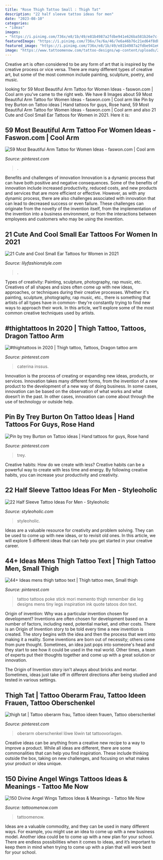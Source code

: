 ```yaml
---
title: "Rose Thigh Tattoo Small : Thigh Tat"
description: "22 half sleeve tattoo ideas for men"
date: "2023-08-10"
categories:
- "ideas"
images:
- "https://i.pinimg.com/736x/e8/1b/49/e81b4987a2fdbe941e626ba581b26e7c--thigh-tat-thighs.jpg"
featuredImage: "https://i.pinimg.com/736x/7e/6a/46/7e6a46b76c21ed64f8db8fd7608d459a--tattoo-ideas.jpg"
featured_image: "https://i.pinimg.com/736x/e8/1b/49/e81b4987a2fdbe941e626ba581b26e7c--thigh-tat-thighs.jpg"
image: "https://www.tattoomenow.com/tattoo-designs/wp-content/uploads/2019/10/Angel-wings-tattoo-40.jpg"
---
```



Creative art is often considered to be any form of art that is inspired by the creative process or vice versa. There are many different types of creative art, but some of the most common include painting, sculpture, poetry, and music.

	

		
looking for 59 Most Beautiful Arm Tattoo for Women Ideas - faswon.com | Cool arm you've came to the right web. We have 8 Images about 59 Most Beautiful Arm Tattoo for Women Ideas - faswon.com | Cool arm like Pin by trey Burton on Tattoo ideas | Hand tattoos for guys, Rose hand, 59 Most Beautiful Arm Tattoo for Women Ideas - faswon.com | Cool arm and also 21 Cute and Cool Small Ear Tattoos for Women in 2021. Here it is:
		
    
## 59 Most Beautiful Arm Tattoo For Women Ideas - Faswon.com | Cool Arm

<img loading=lazy src="https://i.pinimg.com/736x/5c/c0/37/5cc0379b1163308431436d0794f0e7eb.jpg" onerror="this.onerror=null;this.src='https://tse4.mm.bing.net/th?id=OIP.bJflIiLmFIO51_kF3V8e9AHaMg&amp;pid=15.1';" alt="59 Most Beautiful Arm Tattoo for Women Ideas - faswon.com | Cool arm">

_Source: pinterest.com_

>. 

	

Benefits and challenges of innovation
Innovation is a dynamic process that can have both positive and negative consequences. Some of the benefits of innovation include increased productivity, reduced costs, and new products and services that are more efficient or effective. However, as with any dynamic process, there are also challenges associated with innovation that can lead to decreased success or even failure. These challenges can originate from the novelty of the invention itself, from the implementation of the invention into a business environment, or from the interactions between employees and customers who may be using the invention.

    
## 21 Cute And Cool Small Ear Tattoos For Women In 2021

<img loading=lazy src="https://lilyfashionstyle.com/wp-content/uploads/2021/05/10-4.jpg" onerror="this.onerror=null;this.src='https://tse2.mm.bing.net/th?id=OIP.KKtnFdl9yunKqAvFHXot3gHaLH&amp;pid=15.1';" alt="21 Cute and Cool Small Ear Tattoos for Women in 2021">

_Source: lilyfashionstyle.com_

>. 

	

Types of creativity: Painting, sculpture, photography, rap music, etc.
Creatives of all shapes and sizes often come up with new ideas, approaches, or techniques during their creative processes. Whether it's painting, sculpture, photography, rap music, etc., there is something that artists of all types have in common- they're constantly trying to find new ways to approach their work. In this article, we'll explore some of the most common creative techniques used by artists.

    
## #thightattoos In 2020 | Thigh Tattoo, Tattoos, Dragon Tattoo Arm

<img loading=lazy src="https://i.pinimg.com/736x/27/06/36/2706360e3d7c22115ad05d1a2c4aec53.jpg" onerror="this.onerror=null;this.src='https://tse3.mm.bing.net/th?id=OIP.JTwLhAPoa9PBUS20I8cgEQHaNL&amp;pid=15.1';" alt="#thightattoos in 2020 | Thigh tattoo, Tattoos, Dragon tattoo arm">

_Source: pinterest.com_

>caterina inssus. 

	

Innovation is the process of creating or expanding new ideas, products, or services. Innovation takes many different forms, from the invention of a new product to the development of a new way of doing business. In some cases, innovation can be based on the observation of what works and what doesn’t in the past. In other cases, innovation can come about through the use of technology or outside help.

    
## Pin By Trey Burton On Tattoo Ideas | Hand Tattoos For Guys, Rose Hand

<img loading=lazy src="https://i.pinimg.com/736x/7e/6a/46/7e6a46b76c21ed64f8db8fd7608d459a--tattoo-ideas.jpg" onerror="this.onerror=null;this.src='https://tse2.mm.bing.net/th?id=OIP.t9GwVcda-13yY0zl9w-9JAHaNK&amp;pid=15.1';" alt="Pin by trey Burton on Tattoo ideas | Hand tattoos for guys, Rose hand">

_Source: pinterest.com_

>trey. 

	

Creative habits: How do we create with less?
Creative habits can be a powerful way to create with less time and energy. By following creative habits, you can increase your productivity and creativity.

    
## 22 Half Sleeve Tattoo Ideas For Men - Styleoholic

<img loading=lazy src="https://i.styleoholic.com/2017/01/Red-roses-tattoo.jpg" onerror="this.onerror=null;this.src='https://tse3.mm.bing.net/th?id=OIP.2LxS_gLu8RfRDZLSNumVTQHaJ4&amp;pid=15.1';" alt="22 Half Sleeve Tattoo Ideas For Men - Styleoholic">

_Source: styleoholic.com_

>styleoholic. 

	

Ideas are a valuable resource for creativity and problem solving. They can be used to come up with new ideas, or to revisit old ones. In this article, we will explore 5 different ideas that can help you get started in your creative career.

    
## 44+ Ideas Mens Thigh Tattoo Text | Thigh Tattoo Men, Small Thigh

<img loading=lazy src="https://i.pinimg.com/736x/84/0f/2f/840f2fce129e99fad082c49933636358.jpg" onerror="this.onerror=null;this.src='https://tse4.mm.bing.net/th?id=OIP.vrjblOocvoaf4KSWc6BwIgAAAA&amp;pid=15.1';" alt="44+ Ideas mens thigh tattoo text | Thigh tattoo men, Small thigh">

_Source: pinterest.com_

>tattoo tattoos poke stick mori memento thigh remember die leg designs mens tiny legs inspiration ink quote tatoos don text. 

	

Origin of invention: Why was a particular invention chosen for development?
Inventions are often chosen for development based on a number of factors, including need, potential market, and other costs. There is an Origin of Invention story to be told every time a new invention is created. The story begins with the idea and then the process that went into making it a reality. 
Some inventions are born out of necessity; others come from pure thought. Sometimes, an idea just pops into someone's head and they start to see how it could be used in the real world. Other times, a team of experts put their thoughts together and come up with a great solution or innovation. 

The Origin of Invention story isn't always about bricks and mortar. Sometimes, ideas just take off in different directions after being studied and tested in various settings.

    
## Thigh Tat | Tattoo Oberarm Frau, Tattoo Ideen Frauen, Tattoo Oberschenkel

<img loading=lazy src="https://i.pinimg.com/736x/e8/1b/49/e81b4987a2fdbe941e626ba581b26e7c--thigh-tat-thighs.jpg" onerror="this.onerror=null;this.src='https://tse1.mm.bing.net/th?id=OIP.9tTCqdvpbRMLkOxXA1k4fAHaJ3&amp;pid=15.1';" alt="thigh tat | Tattoo oberarm frau, Tattoo ideen frauen, Tattoo oberschenkel">

_Source: pinterest.com_

>oberarm oberschenkel löwe löwin tat tattoovorlagen. 

	

Creative ideas can be anything from a creative new recipe to a way to improve a product. While all ideas are different, there are some commonalities that can help you find inspiration. These include thinking outside the box, taking on new challenges, and focusing on what makes your product or idea unique.

    
## 150 Divine Angel Wings Tattoos Ideas &amp; Meanings - Tattoo Me Now

<img loading=lazy src="https://www.tattoomenow.com/tattoo-designs/wp-content/uploads/2019/10/Angel-wings-tattoo-40.jpg" onerror="this.onerror=null;this.src='https://tse3.mm.bing.net/th?id=OIP.IlP3DNZQcGFkdshuMnovqgAAAA&amp;pid=15.1';" alt="150 Divine Angel Wings Tattoos Ideas &amp; Meanings - Tattoo Me Now">

_Source: tattoomenow.com_

>tattoomenow. 

	

Ideas are a valuable commodity, and they can be used in many different ways. For example, you might use an idea to come up with a new business model. Another idea could be to come up with a new plan for your school. There are endless possibilities when it comes to ideas, and it’s important to keep them in mind when trying to come up with a plan that will work best for your school.


